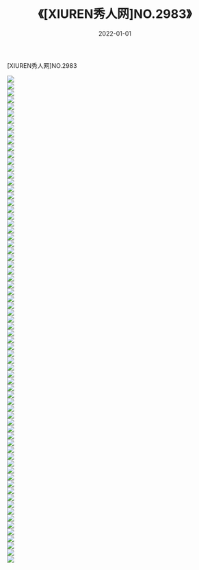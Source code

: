 ﻿---
layout: post
title:  《[XIUREN秀人网]NO.2983》
date:   2022-01-01
img: http://pic.660000.xyz/1:/秀人网/秀人网第03部分/[XIUREN秀人网]NO.2983/000.jpg
categories: [美女, 清纯, 唯美]
---

[XIUREN秀人网]NO.2983

 ![](http://pic.660000.xyz/1:/秀人网/秀人网第03部分/[XIUREN秀人网]NO.2983/001.jpg) <br>![](http://pic.660000.xyz/1:/秀人网/秀人网第03部分/[XIUREN秀人网]NO.2983/002.jpg) <br>![](http://pic.660000.xyz/1:/秀人网/秀人网第03部分/[XIUREN秀人网]NO.2983/003.jpg) <br>![](http://pic.660000.xyz/1:/秀人网/秀人网第03部分/[XIUREN秀人网]NO.2983/004.jpg) <br>![](http://pic.660000.xyz/1:/秀人网/秀人网第03部分/[XIUREN秀人网]NO.2983/005.jpg) <br>![](http://pic.660000.xyz/1:/秀人网/秀人网第03部分/[XIUREN秀人网]NO.2983/006.jpg) <br>![](http://pic.660000.xyz/1:/秀人网/秀人网第03部分/[XIUREN秀人网]NO.2983/007.jpg) <br>![](http://pic.660000.xyz/1:/秀人网/秀人网第03部分/[XIUREN秀人网]NO.2983/008.jpg) <br>![](http://pic.660000.xyz/1:/秀人网/秀人网第03部分/[XIUREN秀人网]NO.2983/009.jpg) <br>![](http://pic.660000.xyz/1:/秀人网/秀人网第03部分/[XIUREN秀人网]NO.2983/010.jpg) <br>![](http://pic.660000.xyz/1:/秀人网/秀人网第03部分/[XIUREN秀人网]NO.2983/011.jpg) <br>![](http://pic.660000.xyz/1:/秀人网/秀人网第03部分/[XIUREN秀人网]NO.2983/012.jpg) <br>![](http://pic.660000.xyz/1:/秀人网/秀人网第03部分/[XIUREN秀人网]NO.2983/013.jpg) <br>![](http://pic.660000.xyz/1:/秀人网/秀人网第03部分/[XIUREN秀人网]NO.2983/014.jpg) <br>![](http://pic.660000.xyz/1:/秀人网/秀人网第03部分/[XIUREN秀人网]NO.2983/015.jpg) <br>![](http://pic.660000.xyz/1:/秀人网/秀人网第03部分/[XIUREN秀人网]NO.2983/016.jpg) <br>![](http://pic.660000.xyz/1:/秀人网/秀人网第03部分/[XIUREN秀人网]NO.2983/017.jpg) <br>![](http://pic.660000.xyz/1:/秀人网/秀人网第03部分/[XIUREN秀人网]NO.2983/018.jpg) <br>![](http://pic.660000.xyz/1:/秀人网/秀人网第03部分/[XIUREN秀人网]NO.2983/019.jpg) <br>![](http://pic.660000.xyz/1:/秀人网/秀人网第03部分/[XIUREN秀人网]NO.2983/020.jpg) <br>![](http://pic.660000.xyz/1:/秀人网/秀人网第03部分/[XIUREN秀人网]NO.2983/021.jpg) <br>![](http://pic.660000.xyz/1:/秀人网/秀人网第03部分/[XIUREN秀人网]NO.2983/022.jpg) <br>![](http://pic.660000.xyz/1:/秀人网/秀人网第03部分/[XIUREN秀人网]NO.2983/023.jpg) <br>![](http://pic.660000.xyz/1:/秀人网/秀人网第03部分/[XIUREN秀人网]NO.2983/024.jpg) <br>![](http://pic.660000.xyz/1:/秀人网/秀人网第03部分/[XIUREN秀人网]NO.2983/025.jpg) <br>![](http://pic.660000.xyz/1:/秀人网/秀人网第03部分/[XIUREN秀人网]NO.2983/026.jpg) <br>![](http://pic.660000.xyz/1:/秀人网/秀人网第03部分/[XIUREN秀人网]NO.2983/027.jpg) <br>![](http://pic.660000.xyz/1:/秀人网/秀人网第03部分/[XIUREN秀人网]NO.2983/028.jpg) <br>![](http://pic.660000.xyz/1:/秀人网/秀人网第03部分/[XIUREN秀人网]NO.2983/029.jpg) <br>![](http://pic.660000.xyz/1:/秀人网/秀人网第03部分/[XIUREN秀人网]NO.2983/030.jpg) <br>![](http://pic.660000.xyz/1:/秀人网/秀人网第03部分/[XIUREN秀人网]NO.2983/031.jpg) <br>![](http://pic.660000.xyz/1:/秀人网/秀人网第03部分/[XIUREN秀人网]NO.2983/032.jpg) <br>![](http://pic.660000.xyz/1:/秀人网/秀人网第03部分/[XIUREN秀人网]NO.2983/033.jpg) <br>![](http://pic.660000.xyz/1:/秀人网/秀人网第03部分/[XIUREN秀人网]NO.2983/034.jpg) <br>![](http://pic.660000.xyz/1:/秀人网/秀人网第03部分/[XIUREN秀人网]NO.2983/035.jpg) <br>![](http://pic.660000.xyz/1:/秀人网/秀人网第03部分/[XIUREN秀人网]NO.2983/036.jpg) <br>![](http://pic.660000.xyz/1:/秀人网/秀人网第03部分/[XIUREN秀人网]NO.2983/037.jpg) <br>![](http://pic.660000.xyz/1:/秀人网/秀人网第03部分/[XIUREN秀人网]NO.2983/038.jpg) <br>![](http://pic.660000.xyz/1:/秀人网/秀人网第03部分/[XIUREN秀人网]NO.2983/039.jpg) <br>![](http://pic.660000.xyz/1:/秀人网/秀人网第03部分/[XIUREN秀人网]NO.2983/040.jpg) <br>![](http://pic.660000.xyz/1:/秀人网/秀人网第03部分/[XIUREN秀人网]NO.2983/041.jpg) <br>![](http://pic.660000.xyz/1:/秀人网/秀人网第03部分/[XIUREN秀人网]NO.2983/042.jpg) <br>![](http://pic.660000.xyz/1:/秀人网/秀人网第03部分/[XIUREN秀人网]NO.2983/043.jpg) <br>![](http://pic.660000.xyz/1:/秀人网/秀人网第03部分/[XIUREN秀人网]NO.2983/044.jpg) <br>![](http://pic.660000.xyz/1:/秀人网/秀人网第03部分/[XIUREN秀人网]NO.2983/045.jpg) <br>![](http://pic.660000.xyz/1:/秀人网/秀人网第03部分/[XIUREN秀人网]NO.2983/046.jpg) <br>![](http://pic.660000.xyz/1:/秀人网/秀人网第03部分/[XIUREN秀人网]NO.2983/047.jpg) <br>![](http://pic.660000.xyz/1:/秀人网/秀人网第03部分/[XIUREN秀人网]NO.2983/048.jpg) <br>![](http://pic.660000.xyz/1:/秀人网/秀人网第03部分/[XIUREN秀人网]NO.2983/049.jpg) <br>![](http://pic.660000.xyz/1:/秀人网/秀人网第03部分/[XIUREN秀人网]NO.2983/050.jpg) <br>![](http://pic.660000.xyz/1:/秀人网/秀人网第03部分/[XIUREN秀人网]NO.2983/051.jpg) <br>![](http://pic.660000.xyz/1:/秀人网/秀人网第03部分/[XIUREN秀人网]NO.2983/052.jpg) <br>![](http://pic.660000.xyz/1:/秀人网/秀人网第03部分/[XIUREN秀人网]NO.2983/053.jpg) <br>![](http://pic.660000.xyz/1:/秀人网/秀人网第03部分/[XIUREN秀人网]NO.2983/054.jpg) <br>![](http://pic.660000.xyz/1:/秀人网/秀人网第03部分/[XIUREN秀人网]NO.2983/055.jpg) <br>![](http://pic.660000.xyz/1:/秀人网/秀人网第03部分/[XIUREN秀人网]NO.2983/056.jpg) <br>![](http://pic.660000.xyz/1:/秀人网/秀人网第03部分/[XIUREN秀人网]NO.2983/057.jpg) <br>![](http://pic.660000.xyz/1:/秀人网/秀人网第03部分/[XIUREN秀人网]NO.2983/058.jpg) <br>![](http://pic.660000.xyz/1:/秀人网/秀人网第03部分/[XIUREN秀人网]NO.2983/059.jpg) <br>![](http://pic.660000.xyz/1:/秀人网/秀人网第03部分/[XIUREN秀人网]NO.2983/060.jpg) <br>![](http://pic.660000.xyz/1:/秀人网/秀人网第03部分/[XIUREN秀人网]NO.2983/061.jpg) <br>![](http://pic.660000.xyz/1:/秀人网/秀人网第03部分/[XIUREN秀人网]NO.2983/062.jpg) <br>![](http://pic.660000.xyz/1:/秀人网/秀人网第03部分/[XIUREN秀人网]NO.2983/063.jpg) <br>![](http://pic.660000.xyz/1:/秀人网/秀人网第03部分/[XIUREN秀人网]NO.2983/064.jpg) <br>![](http://pic.660000.xyz/1:/秀人网/秀人网第03部分/[XIUREN秀人网]NO.2983/065.jpg) <br>![](http://pic.660000.xyz/1:/秀人网/秀人网第03部分/[XIUREN秀人网]NO.2983/066.jpg) <br>![](http://pic.660000.xyz/1:/秀人网/秀人网第03部分/[XIUREN秀人网]NO.2983/067.jpg) <br>![](http://pic.660000.xyz/1:/秀人网/秀人网第03部分/[XIUREN秀人网]NO.2983/068.jpg) <br>![](http://pic.660000.xyz/1:/秀人网/秀人网第03部分/[XIUREN秀人网]NO.2983/069.jpg) <br>![](http://pic.660000.xyz/1:/秀人网/秀人网第03部分/[XIUREN秀人网]NO.2983/070.jpg) <br>![](http://pic.660000.xyz/1:/秀人网/秀人网第03部分/[XIUREN秀人网]NO.2983/071.jpg) <br>